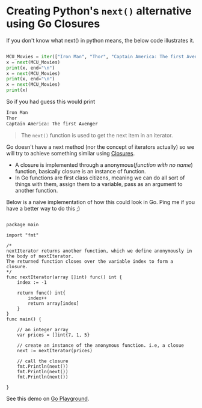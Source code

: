 # Creating Python's `next()` alternative using Go Closures
<!-- 4 June 2020 -->
If you don't know what next() in python means, the below code illustrates it.

```python

MCU_Movies = iter(["Iron Man", "Thor", "Captain America: The first Avenger"])
x = next(MCU_Movies)
print(x, end="\n")
x = next(MCU_Movies)
print(x, end="\n")
x = next(MCU_Movies)
print(x)

```

So if you had guess this would print

```bash
Iron Man
Thor
Captain America: The first Avenger
```

> The `next()` function is used to get the next item in an iterator.

Go doesn't have a next method (nor the concept of iterators actually) so we will try to achieve something similar using [Closures](https://tour.golang.org/moretypes/25).


- A closure is implemented through a anonymous(_function with no name_) function, basically closure is an instance of function.
- In Go functions are first class citizens, meaning we can do all sort of things with them, assign them to a variable, pass as an argument to another function.

Below is a naive implementation of how this could look in Go. Ping me if you have a better way to do this ;)

```golang

package main

import "fmt"

/*
nextIterator returns another function, which we define anonymously in the body of nextIterator.
The returned function closes over the variable index to form a closure.
*/
func nextIterator(array []int) func() int {
    index := -1

    return func() int{
        index++
        return array[index]
    }
}
func main() {

	// an integer array
    var prices = []int{7, 1, 5}

    // create an instance of the anonymous function. i.e, a closue
    next := nextIterator(prices)

    // call the closure
    fmt.Println(next())
    fmt.Println(next())
    fmt.Println(next())

}
```

See this demo on [Go Playground](https://play.golang.org/p/8nH6t0HfnGu).